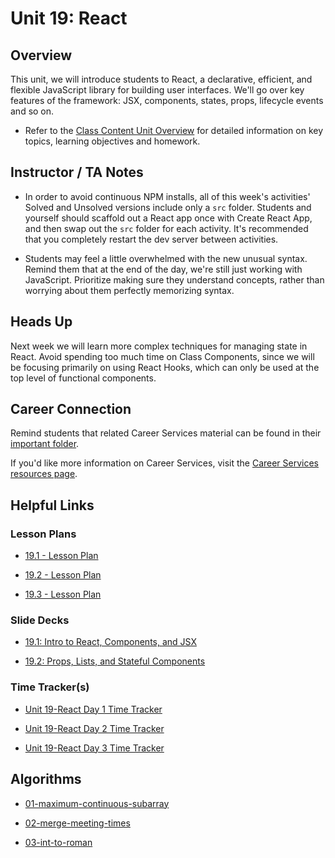 # Unit 19: React

## Overview

This unit, we will introduce students to React, a declarative, efficient, and flexible JavaScript library for building user interfaces. We'll go over key features of the framework: JSX, components, states, props, lifecycle events and so on.

  * Refer to the [Class Content Unit Overview](../../../01-Class-Content/19-React/README.md) for detailed information on key topics, learning objectives and homework.

## Instructor / TA Notes

* In order to avoid continuous NPM installs, all of this week's activities' Solved and Unsolved versions include only a `src` folder. Students and yourself should scaffold out a React app once with Create React App, and then swap out the `src` folder for each activity. It's recommended that you completely restart the dev server between activities.

* Students may feel a little overwhelmed with the new unusual syntax. Remind them that at the end of the day, we're still just working with JavaScript. Prioritize making sure they understand concepts, rather than worrying about them perfectly memorizing syntax.

## Heads Up

Next week we will learn more complex techniques for managing state in React. Avoid spending too much time on Class Components, since we will be focusing primarily on using React Hooks, which can only be used at the top level of functional components.

## Career Connection
Remind students that related Career Services material can be found in their [important folder](../../../01-Class-Content/19-React/04-Important/CAREER-CONNECTION.md).

If you'd like more information on Career Services, visit the [Career Services resources page](http://bit.ly/CodingCS).

## Helpful Links

### Lesson Plans

  * [19.1 - Lesson Plan](01-Day_Intro-React/19.1-LESSON-PLAN.md)

  * [19.2 - Lesson Plan](02-Day_Props-Lists-Stateful/19.2-LESSON-PLAN.md)

  * [19.3 - Lesson Plan](03-Day_React-Router/19.3-LESSON-PLAN.md)

### Slide Decks

  * [19.1: Intro to React, Components, and JSX](https://docs.google.com/presentation/d/1M35LtiiJlAmDK27cjyifhbhvcTAoYaUF7-9s6k6ZIP8/edit?usp=sharing)

  * [19.2: Props, Lists, and Stateful Components](https://docs.google.com/presentation/d/18Q6g_4tMD01MyMUw8euaoldLHdJgJodbbd5XSzXV8UQ/edit?usp=sharing)


### Time Tracker(s)

  * [Unit 19-React Day 1 Time Tracker](https://docs.google.com/spreadsheets/d/1FW-TdKwx-Kxrj8FgsBC1WwaX_U2z8mGikRnT8oUYU6U/edit#gid=1012596571)

  * [Unit 19-React Day 2 Time Tracker](https://docs.google.com/spreadsheets/d/1nK5WnZMudSzo7mAkiDdfCEEb2ihM9ooU/edit#gid=1423861022)

  * [Unit 19-React Day 3 Time Tracker](https://docs.google.com/spreadsheets/d/1agZoqXM_xk9RjwW2W2Zcgep8L-i6s9zseHok_Q6ULeM/edit?usp=sharing)

## Algorithms

  * [01-maximum-continuous-subarray](../../../01-Class-Content/19-React/03-Algorithms/01-maximum-continuous-subarray)

  * [02-merge-meeting-times](../../../01-Class-Content/19-React/03-Algorithms/02-merge-meeting-times)

  * [03-int-to-roman](../../../01-Class-Content/19-React/03-Algorithms/03-int-to-roman)
